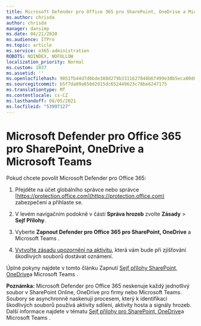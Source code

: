 ```yaml
---
title: Microsoft Defender pro Office 365 pro SharePoint, OneDrive a Microsoft Teams
ms.author: chrisda
author: chrisda
manager: dansimp
ms.date: 04/21/2020
ms.audience: ITPro
ms.topic: article
ms.service: o365-administration
ROBOTS: NOINDEX, NOFOLLOW
localization_priority: Normal
ms.custom: 1037
ms.assetid: ''
ms.openlocfilehash: 9051fb44d7d6bde388d279b3311627848b6f499e30b5eca00d6a47cef105fb77
ms.sourcegitcommit: b5f7da89a650d2915dc652449623c78be6247175
ms.translationtype: MT
ms.contentlocale: cs-CZ
ms.lasthandoff: 08/05/2021
ms.locfileid: "53997127"
---
```

# <a name="microsoft-defender-for-office-365-for-sharepoint-onedrive-and-microsoft-teams"></a>Microsoft Defender pro Office 365 pro SharePoint, OneDrive a Microsoft Teams

Pokud chcete povolit Microsoft Defender pro Office 365:

1. Přejděte na účet globálního správce nebo správce [https://protection.office.com](https://protection.office.com) zabezpečení a přihlaste se.

2. V levém navigačním podokně v části **Správa hrozeb** zvolte **Zásady** \> **Sejf Přílohy**.

3. Vyberte **Zapnout Defender pro Office 365 pro SharePoint, OneDrive** a Microsoft Teams .

4. [Vytvořte zásadu upozornění na aktivitu,](/microsoft-365/compliance/create-activity-alerts) která vám bude při zjišťování škodlivých souborů dostávat oznámení.

Úplné pokyny najdete v tomto článku Zapnutí [Sejf přílohy SharePoint, OneDrive](/microsoft-365/security/office-365-security/turn-on-atp-for-spo-odb-and-teams)a Microsoft Teams .

**Poznámka:** Microsoft Defender pro Office 365 neskenuje každý jednotlivý soubor v SharePoint Online, OneDrive pro firmy nebo Microsoft Teams. Soubory se asynchronně naskenují procesem, který k identifikaci škodlivých souborů používá aktivity sdílení, aktivity hosta a signály hrozeb. Další informace najdete v tématu [Sejf přílohy pro SharePoint, OneDrive](/microsoft-365/security/office-365-security/atp-for-spo-odb-and-teams)a Microsoft Teams .
